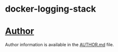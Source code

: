 # docker-logging-stack

# [Author](AUTHOR.md)
Author information is available in the [AUTHOR.md](AUTHOR.md) file.


